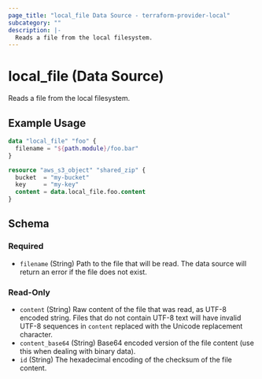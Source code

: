 ```yaml
---
page_title: "local_file Data Source - terraform-provider-local"
subcategory: ""
description: |-
  Reads a file from the local filesystem.
---
```


# local_file (Data Source)

Reads a file from the local filesystem.

## Example Usage

```terraform
data "local_file" "foo" {
  filename = "${path.module}/foo.bar"
}

resource "aws_s3_object" "shared_zip" {
  bucket  = "my-bucket"
  key     = "my-key"
  content = data.local_file.foo.content
}
```

<!-- schema generated by tfplugindocs -->
## Schema

### Required

- `filename` (String) Path to the file that will be read. The data source will return an error if the file does not exist.

### Read-Only

- `content` (String) Raw content of the file that was read, as UTF-8 encoded string. Files that do not contain UTF-8 text will have invalid UTF-8 sequences in `content`
  replaced with the Unicode replacement character.
- `content_base64` (String) Base64 encoded version of the file content (use this when dealing with binary data).
- `id` (String) The hexadecimal encoding of the checksum of the file content.